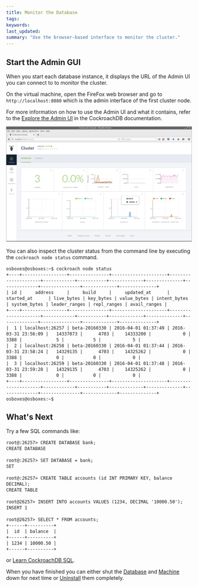 ```yaml
---
title: Monitor the Database
tags: 
keywords: 
last_updated: 
summary: "Use the browser-based interface to monitor the cluster."
---
```


## Start the Admin GUI

When you start each database instance, it displays the URL of the Admin UI you can connect to to monitor the cluster. 

On the virtual machine, open the FireFox web browser and go to `http://localhost:8080` which is the admin interface of the first cluster node.

For more information on how to use the Admin UI and what it contains, refer to the [Explore the Admin UI](https://www.cockroachlabs.com/docs/explore-the-admin-ui.html) in the CockroachDB documentation.

![Monitor](images/Monitor.png)


You can also inspect the cluster status from the command line by executing the `cockroach node status` command.

```Shell
osboxes@osboxes:~$ cockroach node status
+----+-----------------+---------------+---------------------+---------------------+------------+-----------+-------------+--------------+--------------+---------------+-------------+--------------+
| id |     address     |     build     |     updated_at      |     started_at      | live_bytes | key_bytes | value_bytes | intent_bytes | system_bytes | leader_ranges | repl_ranges | avail_ranges |
+----+-----------------+---------------+---------------------+---------------------+------------+-----------+-------------+--------------+--------------+---------------+-------------+--------------+
|  1 | localhost:26257 | beta-20160330 | 2016-04-01 01:37:49 | 2016-03-31 23:56:09 |   14337073 |      4703 |    14333200 |            0 |         3388 |             5 |           5 |            5 |
|  2 | localhost:26258 | beta-20160330 | 2016-04-01 01:37:44 | 2016-03-31 23:58:24 |   14329135 |      4703 |    14325262 |            0 |         3388 |             0 |           0 |            0 |
|  3 | localhost:26259 | beta-20160330 | 2016-04-01 01:37:48 | 2016-03-31 23:59:28 |   14329135 |      4703 |    14325262 |            0 |         3388 |             0 |           0 |            0 |
+----+-----------------+---------------+---------------------+---------------------+------------+-----------+-------------+--------------+--------------+---------------+-------------+--------------+
osboxes@osboxes:~$ 
```

## What's Next

Try a few SQL commands like:

```Shell
root@:26257> CREATE DATABASE bank;
CREATE DATABASE

root@:26257> SET DATABASE = bank;
SET

root@:26257> CREATE TABLE accounts (id INT PRIMARY KEY, balance DECIMAL);
CREATE TABLE

root@26257> INSERT INTO accounts VALUES (1234, DECIMAL '10000.50');
INSERT 1

root@26257> SELECT * FROM accounts;
+------+----------+
|  id  | balance  |
+------+----------+
| 1234 | 10000.50 |
+------+----------+
```

or [Learn CockroachDB SQL](https://www.cockroachlabs.com/docs/learn-cockroachdb-sql.html).

When you have finished you can either shut the [Database](/cockroach-vb-single/cockroach-vb-single_db_shutdown) and [Machine](/cockroach-vb-single/cockroach-vb-single_vm_shutdown) down for next time or [Uninstall](/cockroach-vb-single/cockroach-vb-single_uninstall) them completely.
